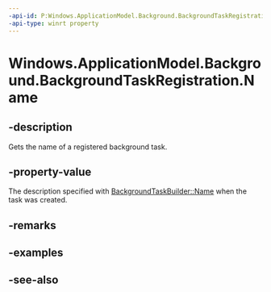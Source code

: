 ----api-id: P:Windows.ApplicationModel.Background.BackgroundTaskRegistration.Name
-api-type: winrt property
---<!-- Property syntaxpublic string Name { get; }--># Windows.ApplicationModel.Background.BackgroundTaskRegistration.Name## -descriptionGets the name of a registered background task.## -property-valueThe description specified with [BackgroundTaskBuilder::Name](backgroundtaskbuilder_name.md) when the task was created.## -remarks## -examples## -see-also